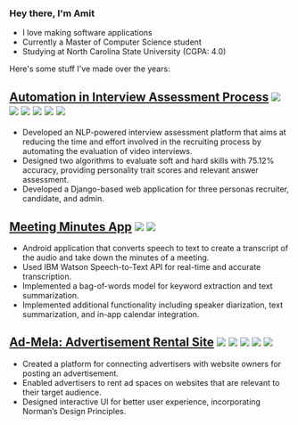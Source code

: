 ### Hey there, I'm Amit 
- I love making software applications
- Currently a Master of Computer Science student
- Studying at North Carolina State University (CGPA: 4.0)

Here's some stuff I've made over the years:

## [Automation in Interview Assessment Process](https://github.com/priyamshah112/AIP) <img src="https://img.shields.io/badge/-Python-3776AB?logo=Python&logoColor=white&style=plastic" /> <img src="https://img.shields.io/badge/-Django-092E20?logo=Django&logoColor=white&style=plastic" /> <img src="https://img.shields.io/badge/-HTML-E34F26?logo=html5&logoColor=white&style=plastic" /> <img src="https://img.shields.io/badge/-CSS-1572B6?logo=css3&logoColor=white&style=plastic" /> <img src="https://img.shields.io/badge/-JavaScript-F7DF1E?logo=javascript&logoColor=white&style=plastic" /> <img src="https://img.shields.io/badge/-Firebase-0396DE?logo=Firebase&logoColor=FFCA28&style=plastic" />
- Developed an NLP-powered interview assessment platform that aims at reducing the time and effort involved in the recruiting process by automating the evaluation of video interviews.
- Designed two algorithms to evaluate soft and hard skills with 75.12% accuracy, providing personality trait scores and relevant answer assessment.
- Developed a Django-based web application for three personas recruiter, candidate, and admin.

## [Meeting Minutes App](https://github.com/amit-99/Meeting-Minutes-App) <img src="https://img.shields.io/badge/-Android_Studio-404D59?logo=android-studio&logoColor=3DDC84&style=flat" /> <img src="https://img.shields.io/badge/-Java-007396?logo=java&logoColor=white&style=flat"/>
- Android application that converts speech to text to create a transcript of the audio and take down the minutes of a meeting.
- Used IBM Watson Speech-to-Text API for real-time and accurate transcription.
- Implemented a bag-of-words model for keyword extraction and text summarization.
- Implemented additional functionality including speaker diarization, text summarization, and in-app calendar integration.

## [Ad-Mela: Advertisement Rental Site](https://github.com/Ad-Mela/Ad-Mela) <img src="https://img.shields.io/badge/-php-7377AD?logo=php&logoColor=white&style=plastic" /> <img src="https://img.shields.io/badge/-HTML-E34F26?logo=html5&logoColor=white&style=plastic" /> <img src="https://img.shields.io/badge/-CSS-1572B6?logo=css3&logoColor=white&style=plastic" /> <img src="https://img.shields.io/badge/-JavaScript-F7DF1E?logo=javascript&logoColor=white&style=plastic" /> <img src="https://img.shields.io/badge/-MySQL-4479A1?logo=mysql&logoColor=white&style=plastic" />
- Created a platform for connecting advertisers with website owners for posting an advertisement.
- Enabled advertisers to rent ad spaces on websites that are relevant to their target audience.
- Designed interactive UI for better user experience, incorporating Norman’s Design Principles.

<!--
**amit-99/amit-99** is a ✨ _special_ ✨ repository because its `README.md` (this file) appears on your GitHub profile.

Here are some ideas to get you started:

- 🔭 I’m currently working on ...
- 🌱 I’m currently learning ...
- 👯 I’m looking to collaborate on ...
- 🤔 I’m looking for help with ...
- 💬 Ask me about ...
- 📫 How to reach me: ...
- 😄 Pronouns: ...
- ⚡ Fun fact: ...
-->
